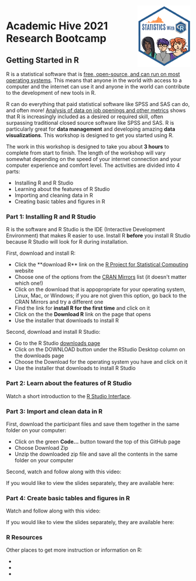 <img src = "https://raw.githubusercontent.com/jenineharris/stuff/master/bookhex.png" align = "right">

# Academic Hive 2021 Research Bootcamp

## Getting Started in R 

R is a statistical software that is <a href = "https://www.r-project.org">free, open-source, and can run on most operating systems</a>. This means that anyone in the world with access to a computer and the internet can use it and anyone in the world can contribute to the development of new tools in R. 

R can do everything that paid statistical software like SPSS and SAS can do, and often more! <a href = "http://r4stats.com/2019/05/28/data-science-jobs-report-2019-python-way-up-tensorflow-growing-rapidly-r-use-double-sas/">Analysis of data on job openings and other metrics</a> shows that R is increasingly included as a desired or required skill, often surpassing traditional closed source software like SPSS and SAS. R is particularly great for **data management** and developing amazing **data visualizations**. This workshop is designed to get you started using R. 

The work in this workshop is designed to take you about **3 hours** to complete from start to finish. The length of the workshop will vary somewhat depending on the speed of your internet connection and your computer experience and comfort level. The activities are divided into 4 parts:

<ul>
  <li> Installing R and R Studio
  <li> Learning about the features of R Studio
  <li> Importing and cleaning data in R
  <li> Creating basic tables and figures in R 
</ul>


### Part 1: Installing R and R Studio

R is the software and R Studio is the IDE (Interactive Development Environment) that makes R easier to use. Install R **before** you install R Studio because R Studio will look for R during installation.

First, download and install R:

<ul>
  <li> Click the **download R** link on the <a href = "https://www.r-project.org">R Project for Statistical Computing</a> website
  <li> Choose one of the options from the <a href = "https://cran.r-project.org/mirrors.html">CRAN Mirrors</a> list (it doesn't matter which one!)
  <li> Click on the download that is appopropriate for your operating system, Linux, Mac, or Windows; if you are not given this option, go back to the CRAN Mirrors and try a different one
  <li> Find the link for <b>install R for the first time</b> and click on it
  <li> Click on the the <b>Download R</b> link on the page that opens
  <li> Use the installer that downloads to install R 
</ul>

Second, download and install R Studio:

<ul>
  <li> Go to the R Studio <a href = "https://rstudio.com/products/rstudio/download/"> downloads page</a> 
  <li> Click on the DOWNLOAD button under the RStudio Desktop column on the downloads page
  <li> Choose the Download for the operating system you have and click on it  
  <li> Use the installer that downloads to install R Studio 
</ul>

### Part 2: Learn about the features of R Studio 

Watch a short introduction to the <a href = "https://youtu.be/G3mnVRPaUKE">R Studio Interface</a>.

### Part 3: Import and clean data in R

First, download the participant files and save them together in the same folder on your computer:

<ul>
  <li> Click on the green <b>Code...</b> button toward the top of this GitHub page 
  <li> Choose Download Zip
  <li> Unzip the downloaded zip file and save all the contents in the same folder on your computer 
</ul>

Second, watch and follow along with this video:

If you would like to view the slides separately, they are available here: 

### Part 4: Create basic tables and figures in R

Watch and follow along with this video:

If you would like to view the slides separately, they are available here: 

### R Resources

Other places to get more instruction or information on R:

<ul>
  <li>  
  <li> 
  <li>  
</ul>
